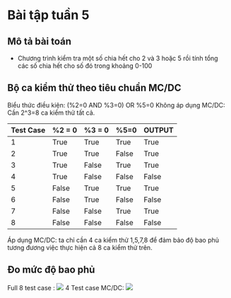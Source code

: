 # Bài tập tuần 5

## Mô tả bài toán

- Chương trình kiểm tra một số chia hết cho 2 và 3 hoặc 5 rồi tính tổng các số chia hết cho số đó trong khoảng 0-100

## Bộ ca kiểm thử theo tiêu chuẩn MC/DC

Biểu thức điều kiện: (%2=0 AND %3=0) OR %5=0
Không áp dụng MC/DC: Cần 2^3=8 ca kiểm thử tất cả.

Test Case  | %2 = 0 | %3 = 0 | %5=0 | OUTPUT
------------- | ------------- | ------------- | ------------- | -------------
1  | True | True | True | True
2  | True | True | False | True
3  | True | False | True | True
4  | True | False | False | False
5  | False | True | True | True
6  | False | True | False | False
7  | False | False | True | True
8  | False | False | False | False

Áp dụng MC/DC: ta chỉ cần 4 ca kiểm thử 1,5,7,8 để đảm bảo độ bao phủ tương đương việc thực hiện cả 8 ca kiểm thử trên.

## Đo mức độ bao phủ

Full 8 test case : 
<img src="https://github.com/hoangbd58/int3117-2016/blob/master/BuiDangHoang/BT2/fullTestCase.png"/>
4 Test case MC/DC:
<img src="https://github.com/hoangbd58/int3117-2016/blob/master/BuiDangHoang/BT2/4TestCase.png"/>

